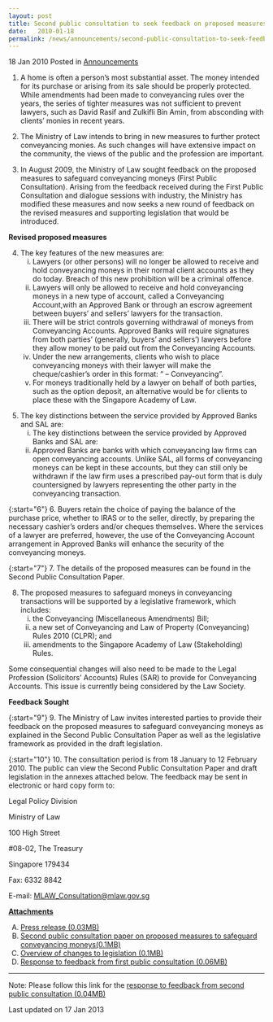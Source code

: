 ```yaml
---
layout: post
title: Second public consultation to seek feedback on proposed measures to safeguard conveyancing moneys
date:   2010-01-18
permalink: /news/announcements/second-public-consultation-to-seek-feedback-on-proposed-measures-to-safeguard-conveyancing-moneys
---
```


18 Jan 2010 Posted in [Announcements](/news/announcements)


1. A home is often a person’s most substantial asset. The money intended for its purchase or arising from its sale should be properly protected.  While amendments had been made to conveyancing rules over the years, the series of tighter measures was not sufficient to prevent lawyers, such as David Rasif and Zulkifli Bin Amin, from absconding with clients’ monies in recent years.

2. The Ministry of Law intends to bring in new measures to further protect conveyancing monies. As such changes will have extensive impact on the community, the views of the public and the profession are important. 

3. In August 2009, the Ministry of Law sought feedback on the proposed measures to safeguard conveyancing moneys (First Public Consultation). Arising from the feedback received during the First Public Consultation and dialogue sessions with industry, the Ministry has modified these measures and now seeks a new round of feedback on the revised measures and supporting legislation that would be introduced.


**Revised proposed measures**

<ol start="4">
<li>The key features of the new measures are:
<ol style="list-style-type: lower-roman">
<li>Lawyers (or other persons) will no longer be allowed to receive and hold conveyancing moneys in their normal client accounts as they do today. Breach of this new prohibition will be a criminal offence. </li>

<li>Lawyers will only be allowed to receive and hold conveyancing moneys in a new type of account, called a Conveyancing Account,with an Approved Bank or through an escrow agreement between buyers’ and sellers’ lawyers for the transaction. </li>

<li>There will be strict controls governing withdrawal of moneys from Conveyancing Accounts. Approved Banks will require signatures from both parties’ (generally, buyers’ and sellers’) lawyers before they allow money to be paid out from the Conveyancing Accounts. </li>
<li>Under the new arrangements, clients who wish to place conveyancing moneys with their lawyer will make the cheque/cashier’s order in this format: “<Name of Law Firm> – Conveyancing”.</li>
<li>For moneys traditionally held by a lawyer on behalf of both parties, such as the option deposit, an alternative would be for clients to place these with the Singapore Academy of Law.</li>
</ol>
</li>
</ol>

<ol start="5">
<li>The key distinctions between the service provided by Approved Banks and SAL are:

<ol style="list-style-type: lower-roman">
<li>The key distinctions between the service provided by Approved Banks and SAL are:</li>
<li>Approved Banks are banks with which conveyancing law firms can open conveyancing accounts. Unlike SAL, all forms of conveyancing moneys can be kept in these accounts, but they can still only be withdrawn if the law firm uses a prescribed pay-out form that is duly countersigned by lawyers representing the other party in the conveyancing transaction.</li>
</ol>
</li>
</ol>

{:start="6"}
6. Buyers retain the choice of paying the balance of the purchase price, whether to IRAS or to the seller, directly, by preparing the necessary cashier’s orders and/or cheques themselves. Where the services of a lawyer are preferred, however, the use of the Conveyancing Account arrangement in Approved Banks will enhance the security of the conveyancing moneys.

{:start="7"}
7. The details of the proposed measures can be found in the Second Public Consultation Paper.

<ol start="8">
<li>The proposed measures to safeguard moneys in conveyancing transactions will be supported by a legislative framework, which includes:
<ol style="list-style-type: lower-roman">
<li>the Conveyancing (Miscellaneous Amendments) Bill; </li>

<li> a new set of Conveyancing and Law of Property (Conveyancing) Rules 2010 (CLPR); and </li>

<li>amendments to the Singapore Academy of Law (Stakeholding) Rules. </li>
</ol>

</li>
</ol>
Some consequential changes will also need to be made to the Legal Profession (Solicitors’ Accounts) Rules (SAR) to provide for Conveyancing Accounts. This issue is currently being considered by the Law Society.


**Feedback Sought**

{:start="9"}
9. The Ministry of Law invites interested parties to provide their feedback on the proposed measures to safeguard conveyancing moneys as explained in the Second Public Consultation Paper as well as the legislative framework as provided in the draft legislation.

{:start="10"}
10. The consultation period is from 18 January to 12 February 2010. The public can view the Second Public Consultation Paper and draft legislation in the annexes attached below.  The feedback may be sent in electronic or hard copy form to:


<p class="address-centered">Legal Policy Division</p>
<p class="address-centered">Ministry of Law</p>
<p class="address-centered">100 High Street</p>
<p class="address-centered">#08-02, The Treasury</p>
<p class="address-centered">Singapore 179434</p>
<p class="address-centered">Fax: 6332 8842</p>
<p class="address-centered">E-mail: <a href="mailto:MLAW_Consultation@mlaw.gov.sg">MLAW_Consultation@mlaw.gov.sg</a></p>



**<u>Attachments</u>**

<ol style="list-style-type: upper-alpha">
<li><a href="/files/news/announcements/2010/01/linkclickbadf.pdf">Press release (0.03MB)</a> </li>
<li><a href="/files/news/announcements/2010/01/linkclick0623.pdf">Second public consultation paper on proposed measures to safeguard conveyancing moneys(0.1MB)</a> </li>
<li><a href="/files/news/announcements/2010/01/linkclick6f06.pdf">Overview of changes to legislation (0.1MB)</a></li>
<li><a href="/files/news/press-releases/2009/08/linkclick73ae.pdf ">Response to feedback from first public consultation (0.06MB)</a> </li>
</ol>

---

Note: Please follow this link for the [response to feedback from second public consultation (0.04MB)](/files/news/announcements/2011/03/linkclickde7f.pdf)



<p class="right-side-updated">Last updated on 17 Jan 2013</p> 



